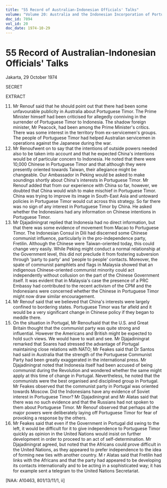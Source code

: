 ```yaml
---
title: "55 Record of Australian-Indonesian Officials' Talks"
volume: "Volume 20: Australia and the Indonesian Incorporation of Portuguese Timor, 1974-1976"
doc_id: 7894
vol_id: 20
doc_date: 1974-10-29
---
```


# 55 Record of Australian-Indonesian Officials' Talks

Jakarta, 29 October 1974

SECRET

EXTRACT

  11. Mr Renouf said that he should point out that there had been some unfavourable publicity in Australia about Portuguese Timor. The Prime Minister himself had been criticised for allegedly conniving in the surrender of Portuguese Timor to Indonesia. The shadow foreign minister, Mr Peacock, had been among the Prime Minister's critics. There was some interest in the territory from ex-servicemen's groups. The people of Portuguese Timor had helped Australian servicemen in operations against the Japanese during the war.
  12. Mr Renoufwent on to say that the intentions of outside powers needed also to be taken into account and that he expected China's intentions would be of particular concern to Indonesia. He noted that there were 10,000 Chinese in Portuguese Timor and that although they were presently oriented towards Taiwan, their allegiance might be changeable. Our Ambassador in Peking would be asked to make soundings shortly about China's interests in Portuguese Timor. Mr Renouf added that from our experience with China so far, however, we doubted that China would wish to make mischief in Portuguese Timor. China was trying to improve its image in South-East Asia and untoward policies in Portuguese Timor would cut across this strategy. So far there was no sign of any interest in Portuguese Timor by China. He asked whether the Indonesians had any information on Chinese intentions in Portuguese Timor.
  13. Mr Djajadiningrat replied that Indonesia had no direct information, but that there was some evidence of movement from Macao to Portuguese Timor. The Indonesian Consul in Dili had discerned some Chinese communist influence, particularly in the pro-independence party, Fretilin. Although the Chinese were Taiwan-oriented today, this could change very easily. While Peking might conduct a normal relationship at the Government level, this did not preclude it from fostering subversion through 'party to party' and 'people to people' contacts. Moreover, the spate of communist pamphlets and flags in Malaysia showed that an indigenous Chinese-oriented communist minority could act independently without collusion on the part of the Chinese Government itself. It was evident that in Malaysia's case the presence of a PRC Embassy had contributed to the recent activism of the CPM and the Indonesians were concerned whether the Chinese in Portuguese Timor might now draw similar encouragement.
  14. Mr Renouf said that we believed that China's interests were largely confined to bordering states. Portuguese Timor was far afield and it would be a very significant change in Chinese policy if they began to meddle there.
  15. On the situation in Portugal, Mr Renoufsaid that the U.S. and Great Britain thought that the communist party was quite strong and influential. However the Americans and British might be expected to hold such views. We would have to wait and see. Mr Djajadiningrat remarked that Soares had stressed the advantage of Portugal maintaining close relations with NATO; Mr Feakes said that Dr Santos had said in Australia that the strength of the Portuguese Communist Party had been greatly exaggerated in the international press. Mr Djajadiningrat noted that Indonesia itself had been accused of being communist during the Revolution and wondered whether the same might apply at this time of change in Portugal. Nevertheless, he noted that the communists were the best organised and disciplined group in Portugal. Mr Feakes observed that the communist party in Portugal was oriented towards Moscow. Did the Indonesians have any evidence of Soviet interest in Portuguese Timor? Mr Djajadiningrat and Mr Alatas said that there was no such evidence and that the Russians had not spoken to them about Portuguese Timor. Mr Renouf observed that perhaps all the major powers were deliberately laying off Portuguese Timor for fear of provoking a response by the others.
  16. Mr Feakes said that even if the Government in Portugal did swing to the left, it would be difficult for it to give independence to Portuguese Timor quickly as opinion in the United Nations would insist on further development in order to proceed to an act of self-determination. Mr Djajadiningrat agreed, but noted that the Africans could prove difficult in the United Nations, as they appeared to prefer independence to the idea of forming new ties with another country. M r Alatas said that Fretilin had links with the Africans and that the party had appeared to be developing its contacts internationally and to be acting in a sophisticated way; it has for example sent a telegram to the United Nations Secretariat.



[NAA: A10463, 801/13/11/1, ii]

